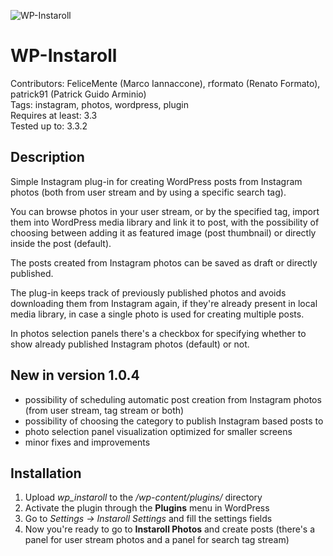 ![WP-Instaroll](http://rollstudio.it/assets/wp-instaroll/instaroll_github.png)

WP-Instaroll
============

Contributors: FeliceMente (Marco Iannaccone), rformato (Renato Formato), patrick91 (Patrick Guido Arminio)  
Tags: instagram, photos, wordpress, plugin  
Requires at least: 3.3  
Tested up to: 3.3.2  

Description
-----------

Simple Instagram plug-in for creating WordPress posts from Instagram photos (both from user stream and by using a specific search tag).

You can browse photos in your user stream, or by the specified tag, import them into WordPress media library and link it to post, with the possibility of choosing between adding it as featured image (post thumbnail) or directly inside the post (default).

The posts created from Instagram photos can be saved as draft or directly published.

The plug-in keeps track of previously published photos and avoids downloading them from Instagram again, if they're already present in local media library, in case a single photo is used for creating multiple posts.

In photos selection panels there's a checkbox for specifying whether to show already published Instagram photos (default) or not.

New in version 1.0.4
--------------------

- possibility of scheduling automatic post creation from Instagram photos (from user stream, tag stream or both)
- possibility of choosing the category to publish Instagram based posts to
- photo selection panel visualization optimized for smaller screens
- minor fixes and improvements

Installation
------------

1. Upload *wp_instaroll* to the */wp-content/plugins/* directory
2. Activate the plugin through the **Plugins** menu in WordPress
3. Go to *Settings -> Instaroll Settings* and fill the settings fields
4. Now you're ready to go to **Instaroll Photos** and create posts (there's a panel for user stream photos and a panel for search tag stream)